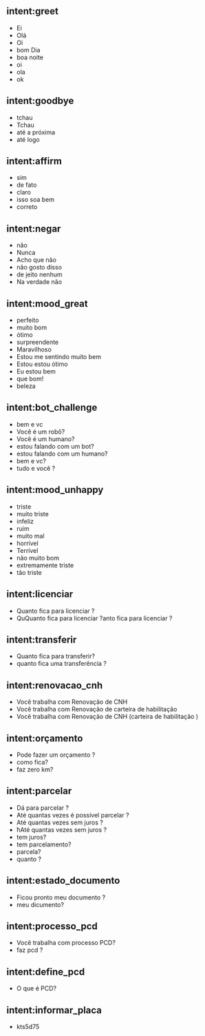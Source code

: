 ## intent:greet
- Ei
- Olá
- Oi
- bom Dia
- boa noite
- oi
- ola
- ok

## intent:goodbye
- tchau
- Tchau
- até a próxima
- até logo

## intent:affirm
- sim
- de fato
- claro
- isso soa bem
- correto

## intent:negar
- não
- Nunca
- Acho que não
- não gosto disso
- de jeito nenhum
- Na verdade não

## intent:mood_great
- perfeito
- muito bom
- ótimo
- surpreendente
- Maravilhoso
- Estou me sentindo muito bem
- Estou estou ótimo
- Eu estou bem
- que bom!
- beleza

## intent:bot_challenge
- bem e vc
- Você é um robô?
- Você é um humano?
- estou falando com um bot?
- estou falando com um humano?
- bem e vc?
- tudo e você ?

## intent:mood_unhappy
- triste
- muito triste
- infeliz
- ruim
- muito mal
- horrível
- Terrível
- não muito bom
- extremamente triste
- tão triste

## intent:licenciar
- Quanto fica para licenciar ?
- QuQuanto fica para licenciar ?anto fica para licenciar ?

## intent:transferir
- Quanto fica para transferir?
- quanto fica uma transferência ?

## intent:renovacao_cnh
- Você trabalha com Renovação de CNH
- Você trabalha com Renovação de  carteira de habilitação
- Você trabalha com Renovação de CNH (carteira de habilitação )

## intent:orçamento
- Pode fazer um orçamento ?
- como fica?
- faz zero km?

## intent:parcelar
- Dá para parcelar ?
- Até quantas vezes é possível parcelar ?
- Até quantas vezes sem juros ?
- ħAté quantas vezes sem juros ?
- tem juros?
- tem parcelamento?
- parcela?
- quanto ?

## intent:estado_documento
- Ficou pronto meu documento ?
- meu  dicumento?

## intent:processo_pcd
- Você trabalha com processo PCD?
- faz pcd ?

## intent:define_pcd
- O que é PCD?

## intent:informar_placa
- kts5d75
